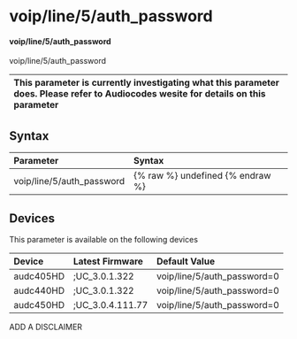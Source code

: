 ﻿---
description: voip/line/5/auth_password
search: false
---

# voip/line/5/auth_password

#### voip/line/5/auth_password

voip/line/5/auth_password


| This parameter is currently investigating what this parameter does. Please refer to Audiocodes wesite for details on this parameter | 
| :--- |

## Syntax
| Parameter | Syntax |
| :--- | :--- |
|voip/line/5/auth_password | {% raw %} undefined {% endraw %}|

## Devices
This parameter is available on the following devices

| Device | Latest Firmware | Default Value |
|:---|:---|:---|
| audc405HD | ;UC_3.0.1.322 | voip/line/5/auth_password=0 
| audc440HD | ;UC_3.0.1.322 | voip/line/5/auth_password=0 
| audc450HD | ;UC_3.0.4.111.77 | voip/line/5/auth_password=0 

ADD A DISCLAIMER
